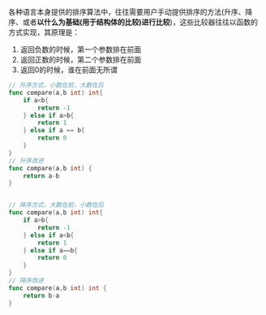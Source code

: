 各种语言本身提供的排序算法中，往往需要用户手动提供排序的方法(升序、降序、或者**以什么为基础(用于结构体的比较)进行比较**)，这些比较器往往以函数的方式实现，其原理是：

1. 返回负数的时候，第一个参数排在前面
2. 返回正数的时候，第二个参数排在前面
3. 返回0的时候，谁在前面无所谓

```go
// 升序方式，小数在前，大数在后
func compare(a,b int) int{
    if a<b{
        return -1
    } else if a>b{
        return 1
    } else if a == b{
        return 0
    }
}
// 升序改进
func compare(a,b int) {
    return a-b
}


// 降序方式，大数在前，小数在后
func compare(a,b int) int{
    if a>b{
        return -1
    } else if a<b{
        return 1
    } else if a==b{
        return 0
    }
}
// 降序改进
func compare(a,b int) int {
    return b-a
}
```

